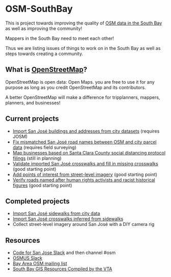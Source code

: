 # OSM-SouthBay

This is project towards improving the quality of [OSM data in the South Bay](https://wiki.openstreetmap.org/wiki/South_Bay_%28SF%29,_California) as well as improving the community!

Mappers in the South Bay need to meet each other!

Thus we are listing issues of things to work on in the South Bay as well as steps towards creating a community.

## What is [OpenStreetMap](https://www.openstreetmap.org/#map=12/37.3358/-121.8906)?
OpenStreetMap is open data: Open Maps.  you are free to use it for any purpose as long as you credit OpenStreetMap 
and its contributors. 

A better OpenStreetMap will make a difference for tripplanners, mappers, planners, and businesses!

## Current projects

* [Import San José buildings and addresses from city datasets](https://tasks.openstreetmap.us/project/175) (requires JOSM)
* [Fix mismatched San José road names between OSM and city parcel data](https://maproulette.org/browse/challenges/12630) (requires field surveying)
* [Map businesses based on Santa Clara County social distancing protocol filings](https://github.com/codeforsanjose/OSM-SouthBay/issues/23) (still in planning)
* [Validate imported San José crosswalks and fill in missing crosswalks](https://maproulette.org/browse/challenges/3199) (good starting point)
* [Add points of interest from street-level imagery](http://tasks2.openstreetmap.us/project/130) (good starting point)
* [Verify roads named after human rights activists and racist historical figures](https://maproulette.org/browse/projects/40933) (good starting point)

## Completed projects

* [Import San José sidewalks from city data](https://wiki.openstreetmap.org/wiki/Santa_Clara_County,_California/San_Jose_Sidewalk_Import)
* [Import San José crosswalks inferred from sidewalks](http://tasks2.openstreetmap.us/project/141)
* Collect street-level imagery around San José with a DIY camera rig

## Resources

* [Code for San Jose Slack](https://slackin-c4sj.herokuapp.com/) and then channel #osm
* [OSMUS Slack](https://osmus-slack.herokuapp.com/)
* [Bay Area OSM mailing list](https://lists.openstreetmap.org/listinfo/talk-us-sfbay/)
* [South Bay GIS Resources Compiled by the VTA](https://github.com/vta/GIS-Resources-Santa-Clara-County)
